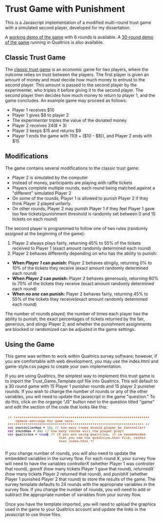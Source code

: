 # Trust Game with Punishment
This is a Javascript implementation of a modified multi-round trust game with a simulated second player, developed for my dissertation. 

A [working demo of the game](http://www.erikasalomon.com/trust) with 6 rounds is available. A [30-round demo of the game](https://uiuc.qualtrics.com/SE/?SID=SV_3lWMNSbIlB2K9Vj) running in Qualtrics is also available.

## Classic Trust Game
The [classic trust game](https://en.wikibooks.org/wiki/Bestiary_of_Behavioral_Economics/Trust_Game) is an economic game for two players, where the outcome relies on trust between the players. The first player is given an amount of money and must decide how much money to entrust to the second player. This amount is passed to the second player by the experimenter, who triples it before giving it to the second player. The second player then decides how much money to return to player 1, and the game concludes. An example game may proceed as follows:

+ Player 1 receives $10
+ Player 1 gives $8 to player 2
+ The experimenter triples the value of the donated money
+ Player 2 receives $24 ($8 * 3)
+ Player 2 keeps $15 and returns $9
+ Player 1 ends the game with $11 ($9 + ($10 - $8)), and Player 2 ends with $15
 
## Modifications
The game contains several modifications to the classic trust game:

+ Player 2 is simulated by the computer
+ Instead of money, participants are playing with raffle tickets
+ Players complete multiple rounds, each round being matched against a "different" simulated Player 2
+ On some of the rounds, Player 1 is allowed to punish Player 2 if they think Player 2 played unfairly.
+ On other rounds, Player 2 may punish Player 1 if they feel Player 1 gave too few tickets(punishment threshold is randomly set between 0 and 15 tickets on each round)

The second player is programmed to follow one of two rules (randomly assigned at the beginning of the game):

1. Player 2 always plays fairly, returning 45% to 55% of the tickets received to Player 1 (exact amount randomly determined each round)
2. Player 2 behaves differently depending on who has the ability to punish:
  + **When *Player 1* can punish:** Player 2 behaves stingily, returning 0% to 10% of the tickets they receive (exact amount randomly determined each round)
  + **When *Player 2* can punish:** Player 2 behaves generously, returning 60% to 70% of the tickets they receive (exact amount randomly determined each round)
  + **When *no one* can punish:** Player 2 behaves fairly, returning 45% to 55% of the tickets they receive(exact amount randomly determined each round)

The number of rounds played; the number of times each player has the ability to punish; the exact percentages of tickets returned by the fair, generous, and stingy Player 2; and whether the punishment assignments are blocked or randomized can be adjusted in the game settings.

## Using the Game
This game was written to work within Qualtrics survey software; however, if you are comfortable with web development, you may use the index.html and game-style.css pages to create your own implementation. 

If you are using Qualtrics, the simplest way to implement this trust game is to import the Trust_Game_Template.qsf file into Qualtrics. This will default to a 30 round game with 15 Player 1 punisher rounds and 15 player 2 punisher rounds. If you wish to change the number of rounds or any of the other variables, you will need to update the javascript in the game "question." To do this, click on the organge "JS" button next to the question titled "game" and edit the section of the code that looks like this:

![Game settings](/gamesettings.png) 

If you change number of rounds, you will also need to update the embedded variables in the survey flow. For each round *X*, your survey flow will need to have the variables *controllerX* (whether Player 1 was controller that round), *gaveX* (how many tickets Player 1 gave that round), *returnedX* (how many tickets Player 2 returned that round), and *punishX* (whether Player 1 punished Player 2 that round) to store the results of the game. The survey template defaults to 24 rounds with the appropriate variables in the survey flow. If you change the number of rounds, you will need to add or subtract the appropriate number of variables from your survey flow.

Once you have the template imported, you will need to upload the graphics used in the game to your Qualtrics account and update the links in the javascript to use those files. 
